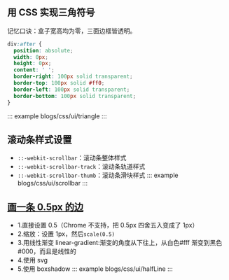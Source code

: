 ## 用 CSS 实现三角符号

记忆口诀：盒子宽高均为零，三面边框皆透明。

```css
div:after {
  position: absolute;
  width: 0px;
  height: 0px;
  content: ' ';
  border-right: 100px solid transparent;
  border-top: 100px solid #ff0;
  border-left: 100px solid transparent;
  border-bottom: 100px solid transparent;
}
```

::: example
blogs/css/ui/triangle
:::

## 滚动条样式设置

- `::-webkit-scrollbar`：滚动条整体样式
- `::-webkit-scrollbar-track`：滚动条轨道样式
- `::-webkit-scrollbar-thumb`：滚动条滑块样式
  ::: example
  blogs/css/ui/scrollbar
  :::

## [画一条 0.5px 的边](https://juejin.cn/post/6844903582370643975)

- 1.直接设置 0.5（Chrome 不支持，把 0.5px 四舍五入变成了 1px）
- 2.缩放：设置 1px，然后`scale(0.5)`
- 3.用线性渐变 linear-gradient:渐变的角度从下往上，从白色#fff 渐变到黑色#000，而且是线性的
- 4.使用 svg
- 5.使用 boxshadow
  ::: example
  blogs/css/ui/halfLine
  :::
